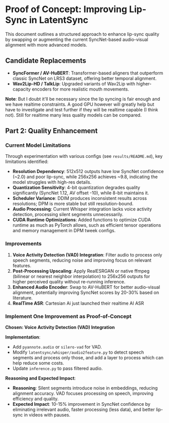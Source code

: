 # Proof of Concept: Improving Lip-Sync in LatentSync

This document outlines a structured approach to enhance lip-sync quality by swapping or augmenting the current SyncNet-based audio-visual alignment with more advanced models.

## Candidate Replacements

- **SyncFormer / AV-HuBERT**: Transformer-based aligners that outperform classic SyncNet on LRS3 dataset, offering better temporal alignment.
- **Wav2Lip-HD / TalkLip**: Upgraded variants of Wav2Lip with higher-capacity encoders for more realistic mouth movements.

**Note**: But I doubt it'll be necessary since the lip syncing is fair enough and we have realtime constraints. A good GPU however will greatly help but have to investigate and test further if they will be realtime capable (I think not). Still for realtime many less quality models can be compared.

## Part 2: Quality Enhancement

### Current Model Limitations

Through experimentation with various configs (see `results/README.md`), key limitations identified:
- **Resolution Dependency**: 512x512 outputs have low SyncNet confidence (~2.0) and poor lip-sync, while 256x256 achieves ~9.8, indicating the model struggles with high-res details.
- **Quantization Sensitivity**: 4-bit quantization degrades quality significantly (SyncNet 1.12, AV offset -10), while 8-bit maintains it.
- **Scheduler Variance**: DDIM produces inconsistent results across resolutions; DPM is more stable but still resolution-bound.
- **Audio Processing**: Current Whisper integration lacks voice activity detection, processing silent segments unnecessarily.
- **CUDA Runtime Optimizations**: Added functions to optimize CUDA runtime as much as PyTorch allows, such as efficient tensor operations and memory management in DPM tweek configs.

###  Improvements

1. **Voice Activity Detection (VAD) Integration**: Filter audio to process only speech segments, reducing noise and improving focus on relevant features.
2. **Post-Processing Upscaling**: Apply RealESRGAN or native ffmpeg (bilinear or nearest neighbor interpolation) to 256x256 outputs for higher perceived quality without re-running inference.
3. **Enhanced Audio Encoder**: Swap to AV-HuBERT for better audio-visual alignment, potentially improving SyncNet scores by 20-30% based on literature.
4. **RealTime ASR**: Cartesian Ai just launched their realtime AI ASR 

### Implement One Improvement as Proof-of-Concept

**Chosen: Voice Activity Detection (VAD) Integration**

**Implementation**:
- Add `pyannote.audio` or `silero-vad` for VAD.
- Modify `latentsync/whisper/audio2feature.py` to detect speech segments and process only those, and add a layer to process which can help reduce some costs.
- Update `inference.py` to pass filtered audio.



**Reasoning and Expected Impact**:
- **Reasoning**: Silent segments introduce noise in embeddings, reducing alignment accuracy. VAD focuses processing on speech, improving efficiency and quality.
- **Expected Impact**: 10-15% improvement in SyncNet confidence by eliminating irrelevant audio, faster processing (less data), and better lip-sync in videos with pauses.

